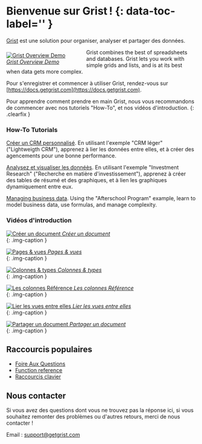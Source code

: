 # Bienvenue sur Grist ! {: data-toc-label='' }

[Grist](https://www.getgrist.com) est une solution pour organiser, analyser et
partager des données.

<div class="img-caption clearfix" style="float: left; width: 188px; margin: 8px 24px 8px 0px;">
  <a href="#" data-toggle="modal" data-target="#video-modal"
    data-theVideo="https://www.youtube.com/embed/XYZ_ZGSxU00">
  <img alt="Grist Overview Demo" src="https://img.youtube.com/vi/XYZ_ZGSxU00/0.jpg">
  <em>Grist Overview Demo</em>
  </a>
</div>
Grist combines the best of spreadsheets and databases. Grist lets you work with simple grids and
lists, and is at its best when data gets more complex.

Pour s'enregistrer et commencer à utiliser Grist, rendez-vous sur
[https://docs.getgrist.com](https://docs.getgrist.com).

Pour apprendre comment prendre en main Grist, nous vous recommandons de
commencer avec nos tutoriels "How-To", et nos vidéos d'introduction. {:
.clearfix }

<div class="row" markdown="1">

<div class="col-md-6" markdown="1">

### How-To Tutorials

[Créer un CRM personnalisé](lightweight-crm.md). En utilisant l'exemple "CRM
léger" ("Lightweigth CRM"), apprenez à lier les données entre elles, et à créer
des agencements pour une bonne performance.

[Analysez et visualiser les donnéès](investment-research.md). En utilisant
l'exemple "Investment Research" ("Recherche en matière d'investissement"),
apprenez à créer des tables de résumé et des graphiques, et à lien les
graphiques dynamiquement entre eux.

[Managing business data](afterschool-program.md). Using the "Afterschool
Program" example, learn to model business data, use formulas, and manage
complexity.

</div>

<div class="col-md-6 column-images" markdown="1">

### Vidéos d'introduction

[![Créer un document](https://img.youtube.com/vi/eL0EU_Fv_TI/0.jpg) *Créer un
document*](creating-doc.md)\
{: .img-caption }

[![Pages & vues](https://img.youtube.com/vi/vTfOUEFR73Y/0.jpg) *Pages &
vues*](page-widgets.md)\
{: .img-caption }

[![Colonnes & types](https://img.youtube.com/vi/kEKYcW3h4V8/0.jpg) *Colonnes &
types*](col-types.md)\
{: .img-caption }

[![Les colonnes Référence](https://img.youtube.com/vi/fkn2YCxEvTc/0.jpg) *Les
colonnes Référence*](col-refs.md)\
{: .img-caption }

[![Lier les vues entre elles](https://img.youtube.com/vi/F5m_je0QKvs/0.jpg)
*Lier les vues entre elles*](linking-widgets.md)\
{: .img-caption }

[![Partager un document](https://img.youtube.com/vi/vJpcC3-FHF8/0.jpg) *Partager
un document*](sharing.md)\
{: .img-caption }

</div>

</div>

## Raccourcis populaires

- [Foire Aux Questions](FAQ.md)
- [Function reference](functions.md)
- [Raccourcis clavier](keyboard-shortcuts.md)

<!--

![Creating a doc](https://img.youtube.com/vi/TODO/0.jpg) *Sorting & filtering*
{: .img-caption .coming-soon }

![Creating a doc](https://img.youtube.com/vi/TODO/0.jpg) *Writing formulas*
{: .img-caption .coming-soon }

![Creating a doc](https://img.youtube.com/vi/TODO/0.jpg) *Summarizing data*
{: .img-caption .coming-soon }

![Creating a doc](https://img.youtube.com/vi/TODO/0.jpg) *Teams and workspaces*
{: .img-caption .coming-soon }

-->
## Nous contacter

Si vous avez des questions dont vous ne trouvez pas la réponse ici, si vous
souhaitez remonter des problèmes ou d'autres retours, merci de nous contacter !

Email : <support@getgrist.com>


